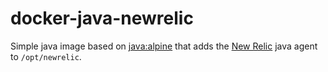 # docker-java-newrelic

Simple java image based on [java:alpine](https://github.com/docker-library/openjdk) that
adds the [New Relic](https://newrelic.com/) java agent to `/opt/newrelic`.
